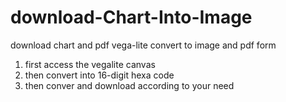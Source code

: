 # download-Chart-Into-Image
download chart and pdf vega-lite convert to image and pdf form 

1. first access the vegalite canvas
2. then convert into 16-digit hexa code
3. then conver and download according to your need
